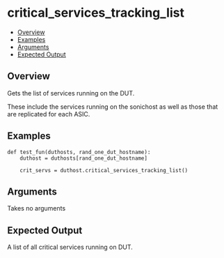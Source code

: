 # critical_services_tracking_list

- [Overview](#overview)
- [Examples](#examples)
- [Arguments](#arguments)
- [Expected Output](#expected-output)

## Overview
Gets the list of services running on the DUT.

These include the services running on the sonichost as well as those that are replicated for each ASIC.

## Examples
```
def test_fun(duthosts, rand_one_dut_hostname):
    duthost = duthosts[rand_one_dut_hostname]

    crit_servs = duthost.critical_services_tracking_list()
```

## Arguments
Takes no arguments

## Expected Output
A list of all critical services running on DUT.
